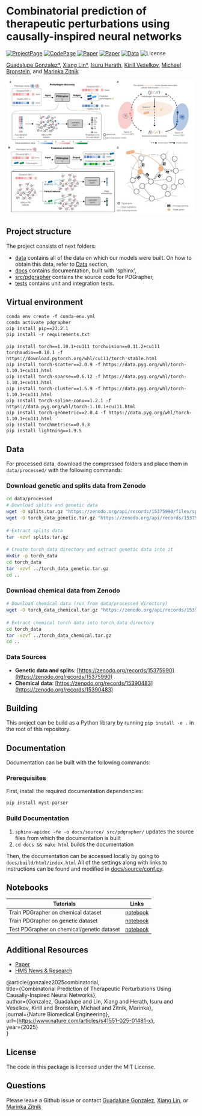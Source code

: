 # Combinatorial prediction of therapeutic perturbations using causally-inspired neural networks
[![ProjectPage](https://img.shields.io/badge/Project-PDGrapher-red)](https://zitniklab.hms.harvard.edu/projects/PDGrapher/) [![CodePage](https://img.shields.io/badge/Code-GitHub-orange)](https://github.com/mims-harvard/PDGrapher) [![Paper](https://img.shields.io/badge/Paper-BioRxiv-green)](https://www.biorxiv.org/content/10.1101/2024.01.03.573985v5) [![Paper](https://img.shields.io/badge/Paper-NBME-green)](https://www.nature.com/articles/s41551-025-01481-x) [![Data](https://img.shields.io/badge/Data-Links-purple)](https://github.com/mims-harvard/PDGrapher/tree/main/data) ![License](https://img.shields.io/badge/license-MIT-blue) 



[Guadalupe Gonzalez*](https://www.guadalupegonzalez.io/), [Xiang Lin*](https://xianglin226.github.io/), [Isuru Herath](https://scholar.google.com/citations?user=F-RC5k0AAAAJ&hl=en), [Kirill Veselkov](https://scholar.google.com/citations?user=0n-5UGYAAAAJ&hl=en),
[Michael Bronstein](https://scholar.google.com/citations?user=UU3N6-UAAAAJ&hl=en), and [Marinka Zitnik](https://dbmi.hms.harvard.edu/people/marinka-zitnik)

![](https://github.com/mims-harvard/PDGrapher/blob/main/figures/figure1.jpg)
## Project structure

The project consists of next folders:
- [data](data/) contains all of the data on which our models were built. On how to obtain this data, refer to [Data](#data) section,
- [docs](docs/) contains documentation, built with 'sphinx',
- [src/pdgrapher](src/pdgrapher/) contains the source code for PDGrapher,
- [tests](tests/) contains unit and integration tests.

## Virtual environment

```
conda env create -f conda-env.yml
conda activate pdgrapher
pip install pip==23.2.1
pip install -r requirements.txt

pip install torch==1.10.1+cu111 torchvision==0.11.2+cu111 torchaudio==0.10.1 -f https://download.pytorch.org/whl/cu111/torch_stable.html
pip install torch-scatter==2.0.9 -f https://data.pyg.org/whl/torch-1.10.1+cu111.html
pip install torch-sparse==0.6.12 -f https://data.pyg.org/whl/torch-1.10.1+cu111.html
pip install torch-cluster==1.5.9 -f https://data.pyg.org/whl/torch-1.10.1+cu111.html
pip install torch-spline-conv==1.2.1 -f https://data.pyg.org/whl/torch-1.10.1+cu111.html
pip install torch-geometric==2.0.4 -f https://data.pyg.org/whl/torch-1.10.1+cu111.html
pip install torchmetrics==0.9.3
pip install lightning==1.9.5

```


## Data

For processed data, download the compressed folders and place them in `data/processed/` with the following commands:

### Download genetic and splits data from Zenodo
```bash
cd data/processed
# Download splits and genetic data
wget -O splits.tar.gz "https://zenodo.org/api/records/15375990/files/splits.tar.gz/content"
wget -O torch_data_genetic.tar.gz "https://zenodo.org/api/records/15375990/files/torch_data_genetic.tar.gz/content"

# Extract splits data
tar -xzvf splits.tar.gz

# Create torch_data directory and extract genetic data into it
mkdir -p torch_data
cd torch_data
tar -xzvf ../torch_data_genetic.tar.gz
cd ..
```

### Download chemical data from Zenodo
```bash
# Download chemical data (run from data/processed directory)
wget -O torch_data_chemical.tar.gz "https://zenodo.org/api/records/15390483/files/torch_data_chemical.tar.gz/content"

# Extract chemical torch data into torch_data directory
cd torch_data
tar -xzvf ../torch_data_chemical.tar.gz
cd ..
```

### Data Sources
- **Genetic data and splits**: [https://zenodo.org/records/15375990](https://zenodo.org/records/15375990)
- **Chemical data**: [https://zenodo.org/records/15390483](https://zenodo.org/records/15390483)


## Building

This project can be build as a Python library by running `pip install -e .` in the root of this repository.


## Documentation

Documentation can be built with the following commands:

### Prerequisites
First, install the required documentation dependencies:
```bash
pip install myst-parser
```

### Build Documentation
1. `sphinx-apidoc -fe -o docs/source/ src/pdgrapher/` updates the source files from which the documentation is built
2. `cd docs && make html` builds the documentation

Then, the documentation can be accessed locally by going to `docs/build/html/index.html`
All of the settings along with links to instructions can be found and modified in [docs/source/conf.py](docs/source/conf.py). 

## Notebooks
|  Tutorials       | Links                     |
|----------------|---------------------------------|
| Train PDGrapher on chemical dataset         | [notebook](./notebooks/train_chemical.ipynb)            |
| Train PDGrapher on genetic dataset     | [notebook](./notebooks/train_genetic.ipynb)    | 
| Test PDGrapher on chemical/genetic dataset  | [notebook](./notebooks/test_PDG.ipynb)      | 

## Additional Resources
- [Paper](https://www.nature.com/articles/s41551-025-01481-x)  
- [HMS News & Research](https://hms.harvard.edu/news/new-ai-tool-pinpoints-genes-drug-combos-restore-health-diseased-cells)

@article{gonzalez2025combinatorial,  
  title={Combinatorial Prediction of Therapeutic Perturbations Using Causally-Inspired Neural Networks},  
  author={Gonzalez, Guadalupe and Lin, Xiang and Herath, Isuru and Veselkov, Kirill and Bronstein, Michael and Zitnik, Marinka},  
  journal={Nature Biomedical Engineering},  
  url={https://www.nature.com/articles/s41551-025-01481-x},  
  year={2025}  
}  

## License
The code in this package is licensed under the MIT License.

## Questions
Please leave a Github issue or contact [Guadalupe Gonzalez](mailto:ggonzalezp16@gmail.com), [Xiang Lin](mailto:xianglin226@gmail.com), or [Marinka Zitnik](mailto:marinka@zitnik.si)  

